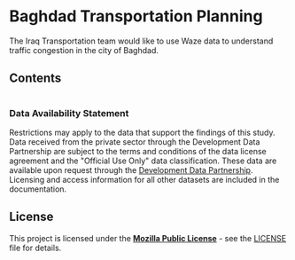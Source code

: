 # Baghdad Transportation Planning

The Iraq Transportation team would like to use Waze data to understand traffic congestion in the city of Baghdad. 

## Contents

```{tableofcontents}
```

### Data Availability Statement

Restrictions may apply to the data that support the findings of this study. Data received from the private sector through the Development Data Partnership are subject to the terms and conditions of the data license agreement and the "Official Use Only" data classification. These data are available upon request through the [Development Data Partnership](https://datapartnership.org). Licensing and access information for all other datasets are included in the documentation.

## License

This project is licensed under the [**Mozilla Public License**](https://opensource.org/license/mpl-2-0/) - see the [LICENSE](LICENSE) file for details.
